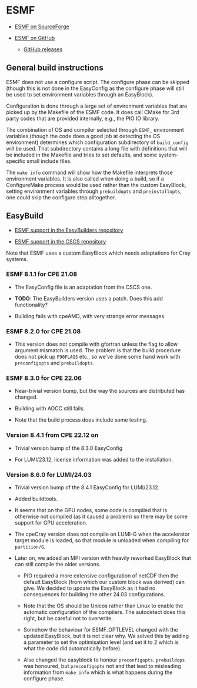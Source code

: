 # ESMF

  * [ESMF on SourceForge](https://sourceforge.net/projects/esmf/)

  * [ESMF on GitHub](https://github.com/esmf-org/esmf)

      * [GitHub releases](https://github.com/esmf-org/esmf/releases)


## General build instructions

ESMF does not use a configure script. The configure phase can be skipped (though this is not
done in the EasyConfig as the configure phase will still be used to set environment variables
through an EasyBlock).

Configuration is done through a large set of environment variables that are picked up by the
Makefile of the ESMF code. It does call CMake for 3rd party codes that are provided internally,
e.g., the PIO IO library. 

The combination of OS and compiler selected through `ESMF_` environment variables (though the
code does a good job at detecting the OS environment) determines which configuration subdirectory
of `build_config` will be used. That subdirectory contains a long file with definitions that will
be included in the Makefile and tries to set defaults, and some system-specific small include
files.

The `make info` command will show how the Makefile interprets those environment variables.
It is also called when doing a build, so if a ConfigureMake process would be used rather
than the custom EasyBlock, setting environment variables through `prebuildopts` and 
`preinstallopts`, one could skip the configure step alltogether.


## EasyBuild

  * [ESMF support in the EasyBuilders repository](https://github.com/easybuilders/easybuild-easyconfigs/tree/develop/easybuild/easyconfigs/e/ESMF)

  * [ESMF support in the CSCS repository](https://github.com/eth-cscs/production/tree/master/easybuild/easyconfigs/e/ESMF)

Note that ESMF uses a custom EasyBlock which needs adaptations for Cray systems.


### ESMF 8.1.1 for CPE 21.08

  * The EasyConfig file is an adaptation from the CSCS one.

  * **TODO**: The EasyBuilders version uses a patch. Does this add functionality?

  * Building fails with cpeAMD, with very strange error messages.


### ESMF 8.2.0 for CPE 21.08

  * This version does not compile with gfortran unless the flag to allow argument
    mismatch is used. The problem is that the build procedure does not pick up
    `F90FLAGS` etc., so we've done some hand work with `preconfigopts` and
    `prebuildopts`.


### ESMF 8.3.0 for CPE 22.06

  * Near-trivial version bump, but the way the sources are distributed has changed.

  * Building with AOCC still fails.

  * Note that the build process does include some testing.


### Version 8.4.1 from CPE 22.12 on

  * Trivial version bump of the 8.3.0 EasyConfig

  * For LUMI/23.12, license information was added to the installation.


### Version 8.6.0 for LUMI/24.03

  * Trivial version bump of the 8.4.1 EasyConfig for LUMI/23.12.
  
  * Added buildtools.
  
  * It seems that on the GPU nodes, some code is compiled that is otherwise not compiled
    (as it caused a problem) so there may be some support for GPU acceleration.
    
  * The cpeCray version does not compile on LUMI-G when the accelerator target module
    is loaded, so that module is unloaded when compiling for `partition/G`.

  * Later on, we added an MPI version with heavily reworked EasyBlock that can still
    compile the older versions.

      * PIO required a more extensive configuration of netCDF then the default 
        EasyBlock (from which our custom block was derived) can give. We decided
        to update the EasyBlock as it had no consequences for building the other
        24.03 configurations.
      
      * Note that the OS should be Unicos rather than Linux to enable the automatic 
        configuration of the compilers. The autodetect does this right, but be careful
        not to overwrite.
        
      * Somehow the behaviour for ESMF_OPTLEVEL changed with the updated EasyBlock, 
        but it is not clear why. We solved this by adding a parameter to set the optimisation
        level (and set it to 2 which is what the code did automatically before).
        
      * Also changed the easyblock to honour `preconfigopts`. `prebuildops` was honoured,
        but `preconfigopts` not and that lead to misleading information from `make info`
        which is what happens during the configure phase.

      
